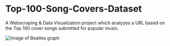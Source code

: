 # Top-100-Song-Covers-Dataset
A Webscraping &amp; Data Visualization project which analyzes a URL based on the Top 100 cover songs submitted for popular music.

![Image of Beatles graph](C:\Users\admir\downloads\beatles_graph.png)
